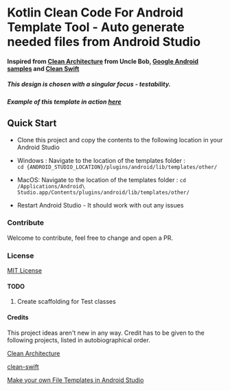 #  Kotlin Clean Code For Android Template Tool - Auto generate needed files from Android Studio
#### Inspired from [Clean Architecture][1] from Uncle Bob, [Google Android samples][3]  and [Clean Swift][2]
##### This design is chosen with a singular focus - testability.
##### Example of this template in action [here][5]

## Quick Start
*  Clone this project and copy the contents to the following location in your Android Studio

* Windows : Navigate to the location of the templates folder :  
         ```
         cd {ANDROID_STUDIO_LOCATION}/plugins/android/lib/templates/other/
         ```

* MacOS:  Navigate to the location of the templates folder :
        ```
        cd /Applications/Android\ Studio.app/Contents/plugins/android/lib/templates/other/
        ```

*  Restart Android Studio - It should work with out any issues


### Contribute
Welcome to contribute, feel free to change and open a PR.

### License
[MIT License][6]

#### TODO
1. Create scaffolding for Test classes



#### Credits
This project ideas aren't new in any way. Credit has to be given to the following projects, listed in autobiographical order.

[Clean Architecture][1]

[clean-swift][2]

[Make your own File Templates in Android Studio][4]



[1]: https://8thlight.com/blog/uncle-bob/2012/08/13/the-clean-architecture.html
[2]: http://clean-swift.com
[3]: https://github.com/googlesamples/android-testing
[4]: https://riggaroo.co.za/custom-file-templates-android-studio/
[5]: https://github.com/kmmraj/android-clean-code
[6]: ./LICENSE
